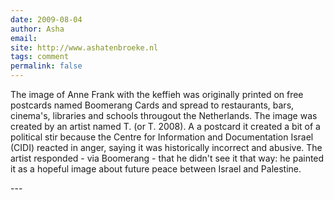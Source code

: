 ```yaml
---
date: 2009-08-04
author: Asha
email: 
site: http://www.ashatenbroeke.nl
tags: comment
permalink: false
---
```


<p>The image of Anne Frank with the keffieh was originally printed on free postcards named Boomerang Cards and spread to restaurants, bars, cinema's, libraries and schools througout the Netherlands. The image was created by an artist named T. (or T. 2008). A a postcard it created a bit of a political stir because the Centre for Information and Documentation Israel (CIDI) reacted in anger, saying it was historically incorrect and abusive. The artist responded - via Boomerang - that he didn't see it that way: he painted it as a hopeful image about future peace between Israel and Palestine. </p>
---